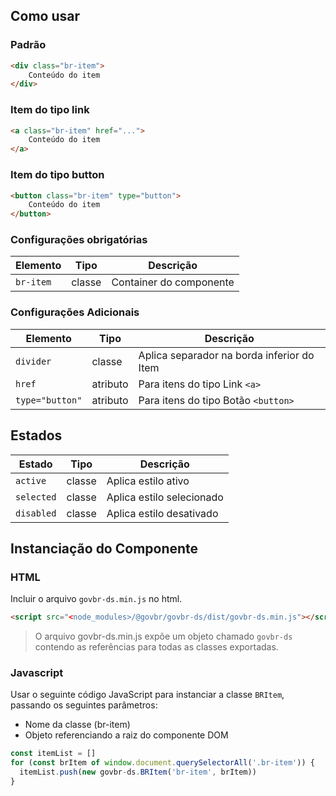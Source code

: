 [version]: # (1.0.3)

## Como usar

### Padrão

```html
<div class="br-item">
    Conteúdo do item
</div>
```

### Item do tipo link

```html
<a class="br-item" href="...">
    Conteúdo do item
</a>
```

### Item do tipo button

```html
<button class="br-item" type="button">
    Conteúdo do item
</button>
```

### Configurações obrigatórias

| Elemento  | Tipo   | Descrição               |
| --------- | ------ | ----------------------- |
| `br-item` | classe | Container do componente |

### Configurações Adicionais

| Elemento        | Tipo     | Descrição                                  |
| --------------- | -------- | ------------------------------------------ |
| `divider`       | classe   | Aplica separador na borda inferior do Item |
| `href`          | atributo | Para itens do tipo Link `<a>`              |
| `type="button"` | atributo | Para itens do tipo Botão `<button>`        |

## Estados

| Estado     | Tipo   | Descrição                 |
| ---------- | ------ | ------------------------- |
| `active`   | classe | Aplica estilo ativo       |
| `selected` | classe | Aplica estilo selecionado |
| `disabled` | classe | Aplica estilo desativado  |

## Instanciação do Componente

### HTML

Incluir o arquivo `govbr-ds.min.js` no html.

```html
<script src="<node_modules>/@govbr/govbr-ds/dist/govbr-ds.min.js"></script>
```

> O arquivo govbr-ds.min.js expõe um objeto chamado `govbr-ds` contendo as referências para todas as classes exportadas.

### Javascript

Usar o seguinte código JavaScript para instanciar a classe `BRItem`, passando os seguintes parâmetros:

- Nome da classe (br-item)
- Objeto referenciando a raiz do componente DOM

```javascript
const itemList = []
for (const brItem of window.document.querySelectorAll('.br-item')) {
  itemList.push(new govbr-ds.BRItem('br-item', brItem))
}
```
